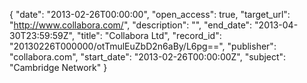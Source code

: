 {
  "date": "2013-02-26T00:00:00", 
  "open_access": true, 
  "target_url": "http://www.collabora.com/", 
  "description": "", 
  "end_date": "2013-04-30T23:59:59Z", 
  "title": "Collabora Ltd", 
  "record_id": "20130226T000000/otTmulEuZbD2n6aBy/L6pg==", 
  "publisher": "collabora.com", 
  "start_date": "2013-02-26T00:00:00Z", 
  "subject": "Cambridge Network"
}

